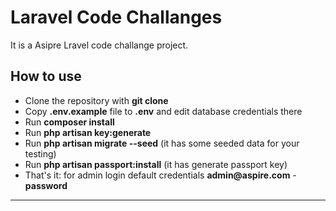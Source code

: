 # Laravel Code Challanges

It is a Asipre Lravel code challange project.
 

## How to use

- Clone the repository with __git clone__
- Copy __.env.example__ file to __.env__ and edit database credentials there
- Run __composer install__
- Run __php artisan key:generate__
- Run __php artisan migrate --seed__ (it has some seeded data for your testing)
- Run __php artisan passport:install__ (it has generate passport key)
- That's it: for admin login default credentials __admin@aspire.com__ - __password__

---
